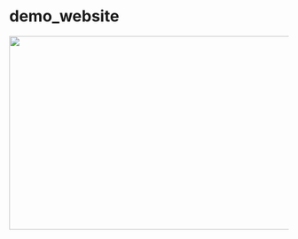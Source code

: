 # demo_website
<img src="https://user-images.githubusercontent.com/66280480/89918277-d4008480-dbc7-11ea-912e-30a8d65d232c.png" align="left" height="350" width="600" >
